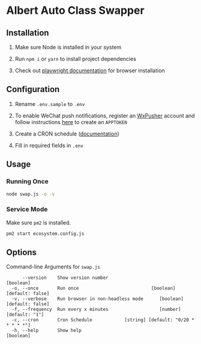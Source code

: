 # Albert Auto Class Swapper

## Installation

1. Make sure Node is installed in your system

2. Run `npm i` or `yarn` to install project dependencies

3. Check out [playwright documentation](https://playwright.dev/docs/intro/#installation) for browser installation

## Configuration

1. Rename `.env.sample` to `.env`

2. To enable WeChat push notifications, register an [WxPusher](https://wxpusher.zjiecode.com/admin/) account and follow instructions [here](https://wxpusher.zjiecode.com/docs/#/?id=%e5%bf%ab%e9%80%9f%e6%8e%a5%e5%85%a5) to create an `APPTOKEN`

3. Create a CRON schedule ([documentation](https://crontab.tech/))

4. Fill in required fields in `.env`

## Usage

### Running Once

```sh
node swap.js -o -v
```

### Service Mode

Make sure `pm2` is installed.

```sh
pm2 start ecosystem.config.js
```

## Options

Command-line Arguments for `swap.js`

```
      --version    Show version number                                 [boolean]
  -o, --once       Run once                           [boolean] [default: false]
  -v, --verbose    Run browser in non-headless mode      [boolean] [default: false]
  -f, --frequency  Run every x minutes                   [number] [default: "1"]
  -c, --cron       Cron Schedule            [string] [default: "0/20 * * * * *"]
  -h, --help       Show help                                           [boolean]
```
